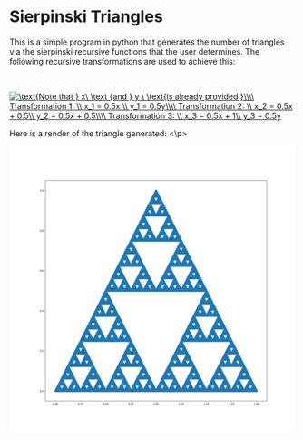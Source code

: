 <h1>Sierpinski Triangles</h1>

<p>This is a simple program in python that 
generates the number of triangles via the sierpinski recursive functions that the 
user determines. The following recursive 
transformations are used to achieve 
this:</p>
<br>

<a href="https://www.codecogs.com/eqnedit.php?latex=\text{Note&space;that&space;}&space;x\&space;\text&space;{and&space;}&space;y&space;\&space;\text{is&space;already&space;provided.}\\\\&space;Transformation&space;1:&space;\\&space;x_1&space;=&space;0.5x&space;\\&space;y_1&space;=&space;0.5y\\\\&space;Transformation&space;2:&space;\\&space;x_2&space;=&space;0.5x&space;&plus;&space;0.5\\&space;y_2&space;=&space;0.5x&space;&plus;&space;0.5\\\\&space;Transformation&space;3:&space;\\&space;x_3&space;=&space;0.5x&space;&plus;&space;1\\&space;y_3&space;=&space;0.5y" target="_blank"><img src="https://latex.codecogs.com/gif.latex?\text{Note&space;that&space;}&space;x\&space;\text&space;{and&space;}&space;y&space;\&space;\text{is&space;already&space;provided.}\\\\&space;Transformation&space;1:&space;\\&space;x_1&space;=&space;0.5x&space;\\&space;y_1&space;=&space;0.5y\\\\&space;Transformation&space;2:&space;\\&space;x_2&space;=&space;0.5x&space;&plus;&space;0.5\\&space;y_2&space;=&space;0.5x&space;&plus;&space;0.5\\\\&space;Transformation&space;3:&space;\\&space;x_3&space;=&space;0.5x&space;&plus;&space;1\\&space;y_3&space;=&space;0.5y" title="\text{Note that } x\ \text {and } y \ \text{is already provided.}\\\\ Transformation 1: \\ x_1 = 0.5x \\ y_1 = 0.5y\\\\ Transformation 2: \\ x_2 = 0.5x + 0.5\\ y_2 = 0.5x + 0.5\\\\ Transformation 3: \\ x_3 = 0.5x + 1\\ y_3 = 0.5y" /></a>

<p>Here is a render of the triangle generated: <\p>

![alt text](triangles.png "Triangles")







